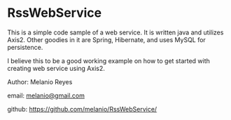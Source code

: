 
# RssWebService #

This is a simple code sample of a web service. It is  written java and utilizes Axis2.  Other goodies in it are Spring, Hibernate, and uses MySQL for persistence.

I believe this to be a good working example on how to get started with creating web service using Axis2.

Author: Melanio Reyes

email: <melanio@gmail.com></code>

github: <https://github.com/melanio/RssWebService/>

